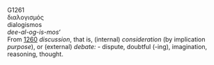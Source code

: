 <body>
  <p>G1261<br>  διαλογισμός  <br> dialogismos  <br><i>dee-al-og-is-mos‘ </i><br>From <a href="g1260.htm">1260</a>  <i>discussion</i>, that is, (internal) <i>consideration</i> (by implication <i>purpose</i>), or (external) <i>debate:</i> - dispute, doubtful (-ing), imagination, reasoning, thought.<br></p>
 </body>